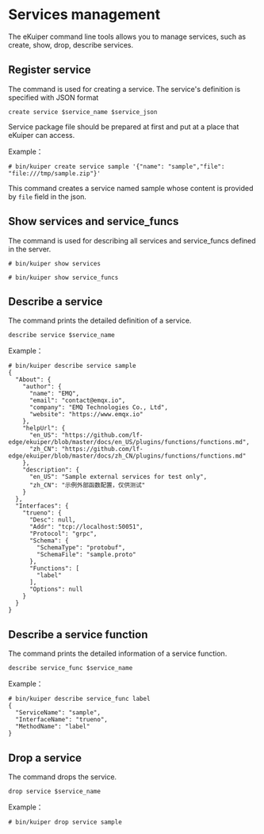 # Services management

The eKuiper command line tools allows you to manage services, such as create, show, drop, describe services.

## Register service

The command is used for creating a service. The service's definition is specified with JSON format

```shell
create service $service_name $service_json
```

Service package file should be prepared at first and put at a place that eKuiper can access.

Example：

```shell
# bin/kuiper create service sample '{"name": "sample","file": "file:///tmp/sample.zip"}'
```

This command creates a service named sample whose content is provided by `file` field in the json.

## Show services and service_funcs

The command is used for describing all services and service_funcs defined in the server.

```shell
# bin/kuiper show services
```

```shell
# bin/kuiper show service_funcs
```

## Describe a service

The command prints the detailed definition of a service.

```shell
describe service $service_name
```

Example：

```shell
# bin/kuiper describe service sample
{
  "About": {
    "author": {
      "name": "EMQ",
      "email": "contact@emqx.io",
      "company": "EMQ Technologies Co., Ltd",
      "website": "https://www.emqx.io"
    },
    "helpUrl": {
      "en_US": "https://github.com/lf-edge/ekuiper/blob/master/docs/en_US/plugins/functions/functions.md",
      "zh_CN": "https://github.com/lf-edge/ekuiper/blob/master/docs/zh_CN/plugins/functions/functions.md"
    },
    "description": {
      "en_US": "Sample external services for test only",
      "zh_CN": "示例外部函数配置，仅供测试"
    }
  },
  "Interfaces": {
    "trueno": {
      "Desc": null,
      "Addr": "tcp://localhost:50051",
      "Protocol": "grpc",
      "Schema": {
        "SchemaType": "protobuf",
        "SchemaFile": "sample.proto"
      },
      "Functions": [
        "label"
      ],
      "Options": null
    }
  }
}

```

## Describe a service function

The command prints the detailed information of a service function.

```shell
describe service_func $service_name
```

Example：

```shell
# bin/kuiper describe service_func label
{
  "ServiceName": "sample",
  "InterfaceName": "trueno",
  "MethodName": "label"
}
```

## Drop a service

The command drops the service.

```shell
drop service $service_name
```

Example：

```shell
# bin/kuiper drop service sample
```
